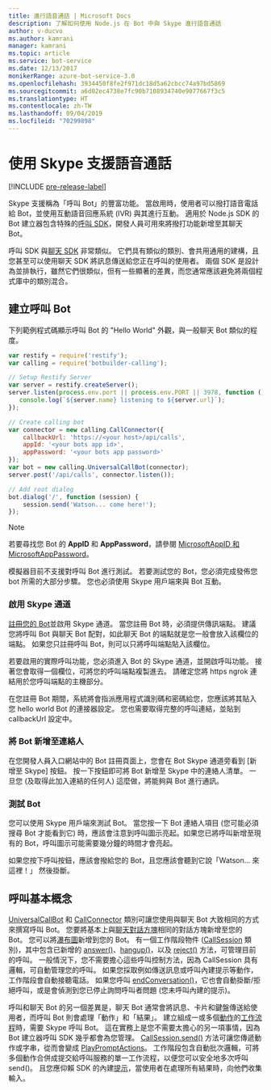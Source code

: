 ```yaml
---
title: 進行語音通話 | Microsoft Docs
description: 了解如何使用 Node.js 在 Bot 中與 Skype 進行語音通話
author: v-ducvo
ms.author: kamrani
manager: kamrani
ms.topic: article
ms.service: bot-service
ms.date: 12/13/2017
monikerRange: azure-bot-service-3.0
ms.openlocfilehash: 3934450f8fe2f971dc18d5a62cbcc74a97bd5869
ms.sourcegitcommit: a6d02ec4738e7fc90b7108934740e9077667f3c5
ms.translationtype: HT
ms.contentlocale: zh-TW
ms.lasthandoff: 09/04/2019
ms.locfileid: "70299898"
---
```

# <a name="support-audio-calls-with-skype"></a>使用 Skype 支援語音通話

[!INCLUDE [pre-release-label](../includes/pre-release-label-v3.md)]

Skype 支援稱為「呼叫 Bot」的豐富功能。  當啟用時，使用者可以撥打語音電話給 Bot，並使用互動語音回應系統 (IVR) 與其進行互動。  適用於 Node.js SDK 的 Bot 建立器包含特殊的[呼叫 SDK][calling_sdk]，開發人員可用來將撥打功能新增至其聊天 Bot。   

呼叫 SDK 與[聊天 SDK][chat_sdk] 非常類似。 它們具有類似的類別、會共用通用的建構，且您甚至可以使用聊天 SDK 將訊息傳送給您正在呼叫的使用者。  兩個 SDK 是設計為並排執行，雖然它們很類似，但有一些顯著的差異，而您通常應該避免將兩個程式庫中的類別混合。  

## <a name="create-a-calling-bot"></a>建立呼叫 Bot
下列範例程式碼顯示呼叫 Bot 的 "Hello World" 外觀，與一般聊天 Bot 類似的程度。 

```javascript
var restify = require('restify');
var calling = require('botbuilder-calling');

// Setup Restify Server
var server = restify.createServer();
server.listen(process.env.port || process.env.PORT || 3978, function () {
   console.log(`${server.name} listening to ${server.url}`); 
});

// Create calling bot
var connector = new calling.CallConnector({
    callbackUrl: 'https://<your host>/api/calls',
    appId: '<your bots app id>',
    appPassword: '<your bots app password>'
});
var bot = new calling.UniversalCallBot(connector);
server.post('/api/calls', connector.listen());

// Add root dialog
bot.dialog('/', function (session) {
    session.send('Watson... come here!');
});
```

> [!NOTE]
> 若要尋找您 Bot 的 **AppID** 和 **AppPassword**，請參閱 [MicrosoftAppID 和 MicrosoftAppPassword](~/bot-service-manage-overview.md#microsoftappid-and-microsoftapppassword)。

模擬器目前不支援對呼叫 Bot 進行測試。 若要測試您的 Bot，您必須完成發佈您 bot 所需的大部分步驟。  您也必須使用 Skype 用戶端來與 Bot 互動。 

### <a name="enable-the-skype-channel"></a>啟用 Skype 通道
[註冊您的 Bot](../bot-service-quickstart-registration.md)並啟用 Skype 通道。 當您註冊 Bot 時，必須提供傳訊端點。 建議您將呼叫 Bot 與聊天 Bot 配對，如此聊天 Bot 的端點就是您一般會放入該欄位的端點。  如果您只註冊呼叫 Bot，則可以只將呼叫端點貼入該欄位。  

若要啟用的實際呼叫功能，您必須進入 Bot 的 Skype 通道，並開啟呼叫功能。 接著您會取得一個欄位，可將您的呼叫端點複製進去。 請確定您將 https ngrok 連結用於您呼叫端點的主機部分。

在您註冊 Bot 期間，系統將會指派應用程式識別碼和密碼給您，您應該將其貼入您 hello world Bot 的連接器設定。 您也需要取得完整的呼叫連結，並貼到 callbackUrl 設定中。

### <a name="add-bot-to-contacts"></a>將 Bot 新增至連絡人
在您開發人員入口網站中的 Bot 註冊頁面上，您會在 Bot Skype 通道旁看到 [新增至 Skype]  按鈕。 按一下按鈕即可將 Bot 新增至 Skype 中的連絡人清單。  一旦您 (及取得此加入連結的任何人) 這麼做，將能夠與 Bot 進行通訊。

### <a name="test-your-bot"></a>測試 Bot
您可以使用 Skype 用戶端來測試 Bot。 當您按一下 Bot 連絡人項目 (您可能必須搜尋 Bot 才能看到它) 時，應該會注意到呼叫圖示亮起。如果您已將呼叫新增至現有的 Bot，呼叫圖示可能需要幾分鐘的時間才會亮起。  

如果您按下呼叫按鈕，應該會撥給您的 Bot，且您應該會聽到它說「Watson... 來這裡！」 然後掛斷。

## <a name="calling-basics"></a>呼叫基本概念
[UniversalCallBot](http://docs.botframework.com/node/builder/calling-reference/classes/_botbuilder_d_.universalcallbot) 和 [CallConnector](http://docs.botframework.com/node/builder/calling-reference/classes/_botbuilder_d_.callconnector) 類別可讓您使用與聊天 Bot 大致相同的方式來撰寫呼叫 Bot。 您要將基本上與[聊天對話方塊](bot-builder-nodejs-manage-conversation-flow.md)相同的對話方塊新增至您的 Bot。 您可以將[瀑布圖](bot-builder-nodejs-prompts.md)新增到您的 Bot。 有一個工作階段物件 ([CallSession](http://docs.botframework.com/node/builder/calling-reference/classes/_botbuilder_d_.callsession) 類別)，其中包含已新增的 [answer()](http://docs.botframework.com/node/builder/calling-reference/classes/_botbuilder_d_.callsession#answer)、[hangup()](http://docs.botframework.com/node/builder/calling-reference/classes/_botbuilder_d_.callsession#hangup)，以及 [reject()](http://docs.botframework.com/node/builder/calling-reference/classes/_botbuilder_d_.callsession#reject) 方法，可管理目前的呼叫。 一般情況下，您不需要擔心這些呼叫控制方法，因為 CallSession 具有邏輯，可自動管理您的呼叫。 如果您採取例如傳送訊息或呼叫內建提示等動作，工作階段會自動接聽電話。 如果您呼叫 [endConversation()](http://docs.botframework.com/node/builder/calling-reference/classes/_botbuilder_d_.callsession#endconversation)，它也會自動掛斷/拒絕呼叫，或是會偵測到您已停止詢問呼叫者問題 (您未呼叫內建的提示)。

呼叫和聊天 Bot 的另一個差異是，聊天 Bot 通常會將訊息、卡片和鍵盤傳送給使用者，而呼叫 Bot 則會處理「動作」和「結果」。 建立組成一或多個[動作](http://docs.botframework.com/node/builder/calling-reference/interfaces/_botbuilder_d_.iaction)的[工作流程](http://docs.botframework.com/node/builder/calling-reference/interfaces/_botbuilder_d_.iworkflow)時，需要 Skype 呼叫 Bot。  這在實務上是您不需要太擔心的另一項事情，因為 Bot 建立器呼叫 SDK 幾乎都會為您管理。 [CallSession.send()](http://docs.botframework.com/node/builder/calling-reference/classes/_botbuilder_d_.callsession#send) 方法可讓您傳遞動作或字串，從而會變成 [PlayPromptActions](http://docs.botframework.com/node/builder/calling-reference/classes/_botbuilder_d_.playpromptaction)。  工作階段包含自動批次邏輯，可將多個動作合併成提交給呼叫服務的單一工作流程，以便您可以安全地多次呼叫 send()。  且您應仰賴 SDK 的內建[提示](bot-builder-nodejs-prompts.md)，當使用者在處理所有結果時，向他們收集輸入。  

[calling_sdk]: http://docs.botframework.com/node/builder/calling-reference/modules/_botbuilder_d_
[chat_sdk]: http://docs.botframework.com/node/builder/chat-reference/modules/_botbuilder_d_
